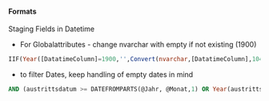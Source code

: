 #### Formats 

Staging Fields in Datetime
* For Globalattributes - change nvarchar with empty if not existing (1900)
```` SQL
IIF(Year([DatatimeColumn]=1900,'',Convert(nvarchar,[DatatimeColumn],104))
````

* to filter Dates, keep handling of empty dates in mind
```` SQL
AND (austrittsdatum >= DATEFROMPARTS(@Jahr, @Monat,1) OR Year(austrittsdatum) = 1900)
````

